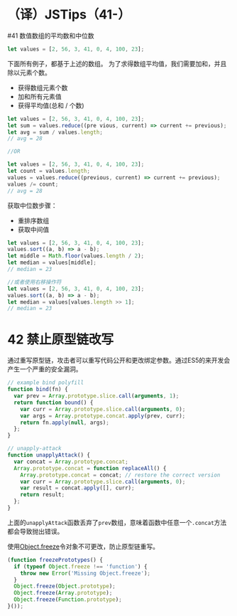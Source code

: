 # （译）JSTips（41-）

\#41 数值数组的平均数和中位数

```js
let values = [2, 56, 3, 41, 0, 4, 100, 23];
```

下面所有例子，都基于上述的数组。
为了求得数组平均值，我们需要加和，并且除以元素个数。
* 获得数组元素个数
* 加和所有元素值
* 获得平均值(总和 / 个数)

```js
let values = [2, 56, 3, 41, 0, 4, 100, 23];
let sum = values.reduce((pre vious, current) => current += previous);
let avg = sum / values.length;
// avg = 28

//OR

let values = [2, 56, 3, 41, 0, 4, 100, 23];
let count = values.length;
values = values.reduce((previous, current) => current += previous);
values /= count;
// avg = 28
```

获取中位数步骤：
* 重排序数组
* 获取中间值

```js
let values = [2, 56, 3, 41, 0, 4, 100, 23];
values.sort((a, b) => a - b);
let middle = Math.floor(values.length / 2);
let median = values[middle];
// median = 23

//或者使用右移操作符
let values = [2, 56, 3, 41, 0, 4, 100, 23];
values.sort((a, b) => a - b);
let median = values[values.length >> 1];
// median = 23
```

# 42 禁止原型链改写
通过重写原型链，攻击者可以重写代码公开和更改绑定参数。通过ES5的来开发会产生一个严重的安全漏洞。

```js
// example bind polyfill
function bind(fn) {
  var prev = Array.prototype.slice.call(arguments, 1);
  return function bound() {
    var curr = Array.prototype.slice.call(arguments, 0);
    var args = Array.prototype.concat.apply(prev, curr);
    return fn.apply(null, args);
  };
}

// unapply-attack
function unapplyAttack() {
  var concat = Array.prototype.concat;
  Array.prototype.concat = function replaceAll() {
    Array.prototype.concat = concat; // restore the correct version
    var curr = Array.prototype.slice.call(arguments, 0);
    var result = concat.apply([], curr);
    return result;
  };
}
```

上面的`unapplyAttack`函数丢弃了`prev`数组，意味着函数中任意一个`.concat`方法都会导致抛出错误。

使用[Object.freeze](https://developer.mozilla.org/en-US/docs/Web/JavaScript/Reference/Global_Objects/Object/freeze)令对象不可更改，防止原型链重写。

```js
(function freezePrototypes() {
  if (typeof Object.freeze !== 'function') {
    throw new Error('Missing Object.freeze');
  }
  Object.freeze(Object.prototype);
  Object.freeze(Array.prototype);
  Object.freeze(Function.prototype);
}());
```